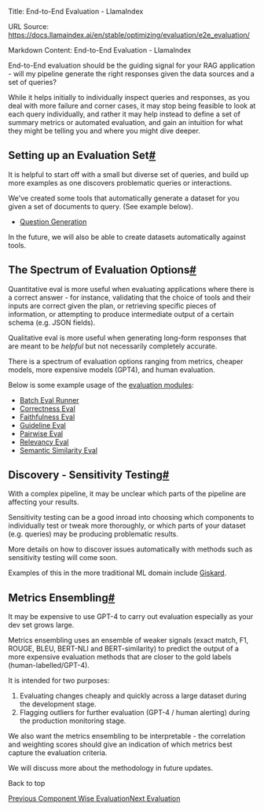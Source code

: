 Title: End-to-End Evaluation - LlamaIndex

URL Source: https://docs.llamaindex.ai/en/stable/optimizing/evaluation/e2e_evaluation/

Markdown Content:
End-to-End Evaluation - LlamaIndex


End-to-End evaluation should be the guiding signal for your RAG application - will my pipeline generate the right responses given the data sources and a set of queries?

While it helps initially to individually inspect queries and responses, as you deal with more failure and corner cases, it may stop being feasible to look at each query individually, and rather it may help instead to define a set of summary metrics or automated evaluation, and gain an intuition for what they might be telling you and where you might dive deeper.

Setting up an Evaluation Set[#](https://docs.llamaindex.ai/en/stable/optimizing/evaluation/e2e_evaluation/#setting-up-an-evaluation-set "Permanent link")
---------------------------------------------------------------------------------------------------------------------------------------------------------

It is helpful to start off with a small but diverse set of queries, and build up more examples as one discovers problematic queries or interactions.

We've created some tools that automatically generate a dataset for you given a set of documents to query. (See example below).

*   [Question Generation](https://docs.llamaindex.ai/en/stable/examples/evaluation/QuestionGeneration/)

In the future, we will also be able to create datasets automatically against tools.

The Spectrum of Evaluation Options[#](https://docs.llamaindex.ai/en/stable/optimizing/evaluation/e2e_evaluation/#the-spectrum-of-evaluation-options "Permanent link")
---------------------------------------------------------------------------------------------------------------------------------------------------------------------

Quantitative eval is more useful when evaluating applications where there is a correct answer - for instance, validating that the choice of tools and their inputs are correct given the plan, or retrieving specific pieces of information, or attempting to produce intermediate output of a certain schema (e.g. JSON fields).

Qualitative eval is more useful when generating long-form responses that are meant to be _helpful_ but not necessarily completely accurate.

There is a spectrum of evaluation options ranging from metrics, cheaper models, more expensive models (GPT4), and human evaluation.

Below is some example usage of the [evaluation modules](https://docs.llamaindex.ai/en/stable/optimizing/evaluation/evaluation/):

*   [Batch Eval Runner](https://docs.llamaindex.ai/en/stable/examples/evaluation/batch_eval/)
*   [Correctness Eval](https://docs.llamaindex.ai/en/stable/examples/evaluation/correctness_eval/)
*   [Faithfulness Eval](https://docs.llamaindex.ai/en/stable/examples/evaluation/faithfulness_eval/)
*   [Guideline Eval](https://docs.llamaindex.ai/en/stable/examples/evaluation/guideline_eval/)
*   [Pairwise Eval](https://docs.llamaindex.ai/en/stable/examples/evaluation/pairwise_eval/)
*   [Relevancy Eval](https://docs.llamaindex.ai/en/stable/examples/evaluation/relevancy_eval/)
*   [Semantic Similarity Eval](https://docs.llamaindex.ai/en/stable/examples/evaluation/semantic_similarity_eval/)

Discovery - Sensitivity Testing[#](https://docs.llamaindex.ai/en/stable/optimizing/evaluation/e2e_evaluation/#discovery-sensitivity-testing "Permanent link")
-------------------------------------------------------------------------------------------------------------------------------------------------------------

With a complex pipeline, it may be unclear which parts of the pipeline are affecting your results.

Sensitivity testing can be a good inroad into choosing which components to individually test or tweak more thoroughly, or which parts of your dataset (e.g. queries) may be producing problematic results.

More details on how to discover issues automatically with methods such as sensitivity testing will come soon.

Examples of this in the more traditional ML domain include [Giskard](https://docs.giskard.ai/en/latest/getting-started/quickstart.html).

Metrics Ensembling[#](https://docs.llamaindex.ai/en/stable/optimizing/evaluation/e2e_evaluation/#metrics-ensembling "Permanent link")
-------------------------------------------------------------------------------------------------------------------------------------

It may be expensive to use GPT-4 to carry out evaluation especially as your dev set grows large.

Metrics ensembling uses an ensemble of weaker signals (exact match, F1, ROUGE, BLEU, BERT-NLI and BERT-similarity) to predict the output of a more expensive evaluation methods that are closer to the gold labels (human-labelled/GPT-4).

It is intended for two purposes:

1.  Evaluating changes cheaply and quickly across a large dataset during the development stage.
2.  Flagging outliers for further evaluation (GPT-4 / human alerting) during the production monitoring stage.

We also want the metrics ensembling to be interpretable - the correlation and weighting scores should give an indication of which metrics best capture the evaluation criteria.

We will discuss more about the methodology in future updates.

Back to top

[Previous Component Wise Evaluation](https://docs.llamaindex.ai/en/stable/optimizing/evaluation/component_wise_evaluation/)[Next Evaluation](https://docs.llamaindex.ai/en/stable/optimizing/evaluation/evaluation/)

